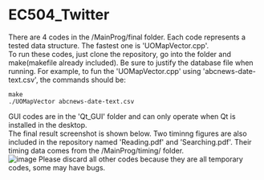 # EC504_Twitter <br/>
There are 4 codes in the /MainProg/final folder. Each code represents a tested data structure. The fastest one is 'UOMapVector.cpp'.<br/>
To run these codes, just clone the repository, go into the folder and make(makefile already included). Be sure to justify the database file when running. For example, to fun the 'UOMapVector.cpp' using 'abcnews-date-text.csv', the commands should be:
```
make
./UOMapVector abcnews-date-text.csv
```
GUI codes are in the 'Qt_GUI' folder and can only operate when Qt is installed in the desktop.<br/>
The final result screenshot is shown below. Two timinng figures are also included in the repository named 'Reading.pdf' and 'Searching.pdf'. Their timing data comes from the /MainProg/timing/ folder.<br/>
![image](https://github.com/ShidongS/EC504_Twitter/blob/master/Qt_GUI/截屏2019-12-0421.17.41.png)
Please discard all other codes because they are all temporary codes, some may have bugs.
